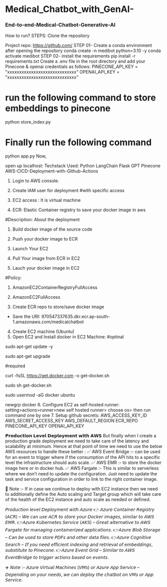# Medical_Chatbot_with_GenAI-


### End-to-end-Medical-Chatbot-Generative-AI
How to run?
STEPS:
Clone the repository

Project repo: https://github.com/
STEP 01- Create a conda environment after opening the repository
conda create -n medibot python=3.10 -y
conda activate medibot
STEP 02- install the requirements
pip install -r requirements.txt
Create a .env file in the root directory and add your Pinecone & openai credentials as follows:
PINECONE_API_KEY = "xxxxxxxxxxxxxxxxxxxxxxxxxxxxx"
OPENAI_API_KEY = "xxxxxxxxxxxxxxxxxxxxxxxxxxxxx"

# run the following command to store embeddings to pinecone
python store_index.py

# Finally run the following command
python app.py
Now,

open up localhost:
Techstack Used:
Python
LangChain
Flask
GPT
Pinecone
AWS-CICD-Deployment-with-Github-Actions
1. Login to AWS console.
2. Create IAM user for deployment
#with specific access

1. EC2 access : It is virtual machine

2. ECR: Elastic Container registry to save your docker image in aws


#Description: About the deployment

1. Build docker image of the source code

2. Push your docker image to ECR

3. Launch Your EC2 

4. Pull Your image from ECR in EC2

5. Lauch your docker image in EC2

#Policy:

1. AmazonEC2ContainerRegistryFullAccess

2. AmazonEC2FullAccess
3. Create ECR repo to store/save docker image
- Save the URI: 970547337635.dkr.ecr.ap-south-1.amazonaws.com/medicalchatbot
4. Create EC2 machine (Ubuntu)
5. Open EC2 and Install docker in EC2 Machine:
#optinal

sudo apt-get update -y

sudo apt-get upgrade

#required

curl -fsSL https://get.docker.com -o get-docker.sh

sudo sh get-docker.sh

sudo usermod -aG docker ubuntu

newgrp docker
6. Configure EC2 as self-hosted runner:
setting>actions>runner>new self hosted runner> choose os> then run command one by one
7. Setup github secrets:
AWS_ACCESS_KEY_ID
AWS_SECRET_ACCESS_KEY
AWS_DEFAULT_REGION
ECR_REPO
PINECONE_API_KEY
OPENAI_API_KEY

𝗣𝗿𝗼𝗱𝘂𝗰𝘁𝗶𝗼𝗻 𝗟𝗲𝘃𝗲𝗹 𝗗𝗲𝗽𝗹𝗼𝘆𝗺𝗲𝗻𝘁 𝘄𝗶𝘁𝗵 𝗔𝗪𝗦 
But finally when I create a production grade deployment we need to take care of the latency and scalability at minimum. Hence at that point of time we need to use the below AWS resources to handle these better :
✅ AWS Event Bridge :- can be used for an event to trigger where if the consumption of the API hits to a specific level the infrastructure should auto scale.
✅ AWS EMR :- to store the docker image here or in docker hub.
✅ AWS Fargate :- This is similar to serverless where we don’t need to update the configuration. Just need to update the task and service configuration in order to link to the right container image.

📌 Note :- If in case we continue to deploy with EC2 instance then we need to additionally define the Auto scaling and Target group which will take care of the health of the EC2 instance and auto scale as needed or defined.


𝘗𝘳𝘰𝘥𝘶𝘤𝘵𝘪𝘰𝘯 𝘭𝘦𝘷𝘦𝘭 𝘋𝘦𝘱𝘭𝘰𝘺𝘮𝘦𝘯𝘵 𝘸𝘪𝘵𝘩 𝘈𝘻𝘶𝘳𝘦 
👉 𝘈𝘻𝘶𝘳𝘦 𝘊𝘰𝘯𝘵𝘢𝘪𝘯𝘦𝘳 𝘙𝘦𝘨𝘪𝘴𝘵𝘳𝘺 (𝘈𝘊𝘙) – 𝘞𝘦 𝘤𝘢𝘯 𝘶𝘴𝘦 𝘈𝘊𝘙 𝘵𝘰 𝘴𝘵𝘰𝘳𝘦 𝘺𝘰𝘶𝘳 𝘋𝘰𝘤𝘬𝘦𝘳 𝘪𝘮𝘢𝘨𝘦𝘴, 𝘴𝘪𝘮𝘪𝘭𝘢𝘳 𝘵𝘰 𝘈𝘞𝘚 𝘌𝘔𝘙.
👉𝘈𝘻𝘶𝘳𝘦 𝘒𝘶𝘣𝘦𝘳𝘯𝘦𝘵𝘦𝘴 𝘚𝘦𝘳𝘷𝘪𝘤𝘦 (𝘈𝘒𝘚) – 𝘎𝘳𝘦𝘢𝘵 𝘢𝘭𝘵𝘦𝘳𝘯𝘢𝘵𝘪𝘷𝘦 𝘵𝘰 𝘈𝘞𝘚 𝘍𝘢𝘳𝘨𝘢𝘵𝘦 𝘧𝘰𝘳 𝘮𝘢𝘯𝘢𝘨𝘪𝘯𝘨 𝘤𝘰𝘯𝘵𝘢𝘪𝘯𝘦𝘳𝘪𝘻𝘦𝘥 𝘢𝘱𝘱𝘭𝘪𝘤𝘢𝘵𝘪𝘰𝘯𝘴.
👉𝘈𝘻𝘶𝘳𝘦 𝘉𝘭𝘰𝘣 𝘚𝘵𝘰𝘳𝘢𝘨𝘦 – 𝘊𝘢𝘯 𝘣𝘦 𝘶𝘴𝘦𝘥 𝘵𝘰 𝘴𝘵𝘰𝘳𝘦 𝘗𝘋𝘍𝘴 𝘢𝘯𝘥 𝘰𝘵𝘩𝘦𝘳 𝘥𝘢𝘵𝘢 𝘧𝘪𝘭𝘦𝘴.
👉𝘈𝘻𝘶𝘳𝘦 𝘊𝘰𝘨𝘯𝘪𝘵𝘪𝘷𝘦 𝘚𝘦𝘢𝘳𝘤𝘩 – 𝘐𝘧 𝘺𝘰𝘶 𝘯𝘦𝘦𝘥 𝘦𝘧𝘧𝘪𝘤𝘪𝘦𝘯𝘵 𝘪𝘯𝘥𝘦𝘹𝘪𝘯𝘨 𝘢𝘯𝘥 𝘳𝘦𝘵𝘳𝘪𝘦𝘷𝘢𝘭 𝘰𝘧 𝘦𝘮𝘣𝘦𝘥𝘥𝘪𝘯𝘨𝘴, 𝘴𝘶𝘣𝘴𝘵𝘪𝘵𝘶𝘵𝘦 𝘵𝘰 𝘗𝘪𝘯𝘦𝘤𝘰𝘯𝘦.
👉𝘈𝘻𝘶𝘳𝘦 𝘌𝘷𝘦𝘯𝘵 𝘎𝘳𝘪𝘥 – 𝘚𝘪𝘮𝘪𝘭𝘢𝘳 𝘵𝘰 𝘈𝘞𝘚 𝘌𝘷𝘦𝘯𝘵𝘉𝘳𝘪𝘥𝘨𝘦 𝘵𝘰 𝘵𝘳𝘪𝘨𝘨𝘦𝘳 𝘢𝘤𝘵𝘪𝘰𝘯𝘴 𝘣𝘢𝘴𝘦𝘥 𝘰𝘯 𝘦𝘷𝘦𝘯𝘵𝘴.

✈️ 𝘕𝘰𝘵𝘦 :- 𝘈𝘻𝘶𝘳𝘦 𝘝𝘪𝘳𝘵𝘶𝘢𝘭 𝘔𝘢𝘤𝘩𝘪𝘯𝘦𝘴 (𝘝𝘔𝘴) 𝘰𝘳 𝘈𝘻𝘶𝘳𝘦 𝘈𝘱𝘱 𝘚𝘦𝘳𝘷𝘪𝘤𝘦 – 𝘋𝘦𝘱𝘦𝘯𝘥𝘪𝘯𝘨 𝘰𝘯 𝘺𝘰𝘶𝘳 𝘯𝘦𝘦𝘥𝘴, 𝘸𝘦 𝘤𝘢𝘯 𝘥𝘦𝘱𝘭𝘰𝘺 𝘵𝘩𝘦 𝘤𝘩𝘢𝘵𝘣𝘰𝘵 𝘰𝘯 𝘝𝘔𝘴 𝘰𝘳 𝘈𝘱𝘱 𝘚𝘦𝘳𝘷𝘪𝘤𝘦.
